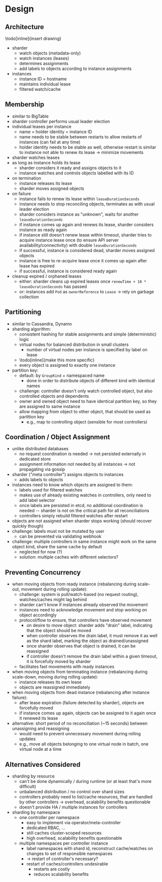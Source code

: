# Design

## Architecture

\todo[inline]{insert drawing}

- sharder
  - watch objects (metadata-only)
  - watch instances (leases)
  - determines assignments
  - add labels to objects according to instance assignments
- instances
  - instance ID = hostname
  - maintains individual lease
  - filtered watch/cache

## Membership

- similar to BigTable
- sharder controller performs usual leader election
- individual leases per instance
  - name = holder identity = instance ID
  - name needs to be stable between restarts to allow restarts of instances (can fail at any time)
  - holder identity needs to be stable as well, otherwise restart is similar to instance not able to renew its lease -> minimize movements
- sharder watches leases
- as long as instance holds its lease
  - sharder considers it ready and assigns objects to it
  - instance watches and controls objects labelled with its ID
- on termination
  - instance releases its lease
  - sharder moves assigned objects
- on failure
  - instance fails to renew its lease within `leaseDurationSeconds`
  - instance needs to stop reconciling objects, terminates as with usual leader election
  - sharder considers instance as "unknown", waits for another `leaseDurationSeconds`
  - if instance comes up again and renews its lease, sharder considers instance as ready again
  - if instance still doesn't renew lease within timeout, sharder tries to acquire instance lease once (to ensure API server availability/connectivity) with double `leaseDurationSeconds`
  - if successful, instance is considered dead, sharder moves assigned objects
  - instance is free to re-acquire lease once it comes up again after lease has expired
  - if successful, instance is considered ready again
- cleanup expired / orphaned leases
  - either: sharder cleans up expired leases once `renewTime + 10 * leaseDurationSeconds` has passed
  - or: instances add `Pod` as `ownerReference` to `Lease` -> rely on garbage collection

## Partitioning

- similar to Cassandra, Dynamo
- sharding algorithm:
  - consistent hashing for stable assignments and simple (deterministic) logic
  - virtual nodes for balanced distribution in small clusters
    - number of virtual nodes per instance is specified by label on lease
  - \todo[inline]{make this more specific}
  - every object is assigned to exactly one instance
- partition key:
  - default: by `GroupKind` + namespaced name
    - done in order to distribute objects of different kind with identical names
  - challenge: controller doesn't only watch controlled object, but also controlled objects and dependents
  - owner and owned object need to have identical partition key, so they are assigned to same instance
  - allow mapping from object to other object, that should be used as partition key
    - e.g., map to controlling object (sensible for most controllers)

## Coordination / Object Assignment

- unlike distributed databases
  - no request coordination is needed -> not persisted externally in dedicated store
  - assignment information not needed by all instances -> not propagating via gossip
- sharder ("meta controller") assigns objects to instances
  - adds labels to objects
- instances need to know which objects are assigned to them:
  - labels used for filtered watches
  - makes use of already existing watches in controllers, only need to add label selector
  - once labels are persisted in etcd, no additional coordination is needed -- sharder is not on the critical path for all reconciliations
  - controllers simply rebuild filtered watches after restart
- objects are not assigned when sharder stops working (should recover quickly though)
- challenge: labels must not be mutated by user
  - can be prevented via validating webhook
- challenge: multiple controllers in same instance might work on the same object kind, share the same cache by default
  - neglected for now (?)
  - solution: multiple caches with different selectors?

## Preventing Concurrency

- when moving objects from ready instance (rebalancing during scale-out, movement during rolling update):
  - challenge: system is pull/watch-based (no request routing), watches/caches might lag behind
  - sharder can't know if instances already observed the movement
  - instances need to acknowledge movement and stop working on object accordingly
  - protocol/flow to ensure, that controllers have observed movement
    - on desire to move object: sharder adds "drain" label, indicating that the object should be moved
    - when controller observes the drain label, it must remove it as well as the shard label, marking the object as drained/unassigned
    - once sharder observes that object is drained, it can be reassigned
    - if controller doesn't remove the drain label within a given timeout, it is forcefully moved by sharder
  - facilitates fast movements with ready instances
- when moving objects from terminating instance (rebalancing during scale-down, moving during rolling update):
  - instance releases its own lease
  - objects are reassigned immediately
- when moving objects from dead instance (rebalancing after instance failure):
  - after lease expiration (failure detected by sharder), objects are forcefully moved
  - if instance comes up again, objects can be assigned to it again once it renewed its lease
- alternative: short period of no reconciliation (~15 seconds) between unassigning and reassigning
  - would need to prevent unnecessary movement during rolling updates
  - e.g., move all objects belonging to one virtual node in batch, one virtual node at a time

## Alternatives Considered

- sharding by resource
  - can't be done dynamically / during runtime (or at least that's more difficult)
  - unbalanced distribution / no control over shard sizes
  - controllers probably need to list/cache resources, that are handled by other controllers -> overhead, scalability benefits questionable
  - doesn't provide HA / multiple instances for controllers
- sharding by namespace
  - one controller per namespace
    - easy to implement via operator/meta-controller
    - dedicated RBAC, ...
    - still caches cluster-scoped resources
    - high overhead, scalability benefits questionable
  - multiple namespaces per controller instance
    - label namespaces with shard id, reconstruct cache/watches on changes to set of responsible namespaces
    - -> restart of controller's necessary?
    - restart of caches/controllers undesirable
      - restarts are costly
      - reduces scalability benefits
